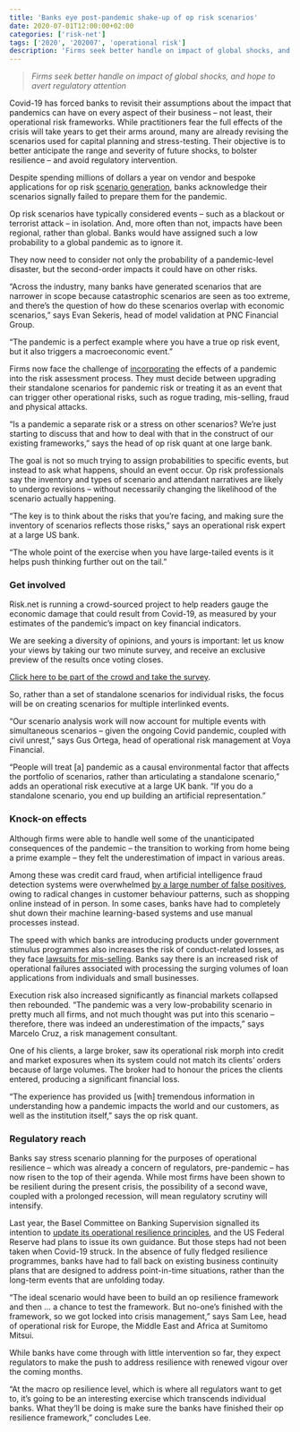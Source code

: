 ```yaml
---
title: 'Banks eye post-pandemic shake-up of op risk scenarios'
date: 2020-07-01T12:00:00+02:00
categories: ['risk-net']
tags: ['2020', '202007', 'operational risk']
description: 'Firms seek better handle on impact of global shocks, and hope to avert regulatory attention'
---
```


> _Firms seek better handle on impact of global shocks, and hope to avert regulatory attention_

Covid-19 has forced banks to revisit their assumptions about the impact that pandemics can have on every aspect of their business – not least, their operational risk frameworks. While practitioners fear the full effects of the crisis will take years to get their arms around, many are already revising the scenarios used for capital planning and stress-testing. Their objective is to better anticipate the range and severity of future shocks, to bolster resilience – and avoid regulatory intervention.

Despite spending millions of dollars a year on vendor and bespoke applications for op risk [scenario generation](http://www.risk.net/risk-management/6767536/aba-scenario-analysis-project-could-aid-ccar-comparability), banks acknowledge their scenarios signally failed to prepare them for the pandemic.

Op risk scenarios have typically considered events – such as a blackout or terrorist attack – in isolation. And, more often than not, impacts have been regional, rather than global. Banks would have assigned such a low probability to a global pandemic as to ignore it.

They now need to consider not only the probability of a pandemic-level disaster, but the second-order impacts it could have on other risks.

“Across the industry, many banks have generated scenarios that are narrower in scope because catastrophic scenarios are seen as too extreme, and there’s the question of how do these scenarios overlap with economic scenarios,” says Evan Sekeris, head of model validation at PNC Financial Group.

“The pandemic is a perfect example where you have a true op risk event, but it also triggers a macroeconomic event.”

Firms now face the challenge of [incorporating](https://www.risk.net/risk-management/7552516/covid-scenarios-finding-the-worst-worst-case) the effects of a pandemic into the risk assessment process. They must decide between upgrading their standalone scenarios for pandemic risk or treating it as an event that can trigger other operational risks, such as rogue trading, mis-selling, fraud and physical attacks.

“Is a pandemic a separate risk or a stress on other scenarios? We’re just starting to discuss that and how to deal with that in the construct of our existing frameworks,” says the head of op risk quant at one large bank.

The goal is not so much trying to assign probabilities to specific events, but instead to ask what happens, should an event occur. Op risk professionals say the inventory and types of scenario and attendant narratives are likely to undergo revisions – without necessarily changing the likelihood of the scenario actually happening.

“The key is to think about the risks that you’re facing, and making sure the inventory of scenarios reflects those risks,” says an operational risk expert at a large US bank.

“The whole point of the exercise when you have large-tailed events is it helps push thinking further out on the tail.”

### Get involved

Risk.net is running a crowd-sourced project to help readers gauge the economic damage that could result from Covid-19, as measured by your estimates of the pandemic’s impact on key financial indicators.

We are seeking a diversity of opinions, and yours is important: let us know your views by taking our two minute survey, and receive an exclusive preview of the results once voting closes.

[Click here to be part of the crowd and take the survey](https://www.surveygizmo.eu/s3/90249788/Financial-Risk-Covid-II).

So, rather than a set of standalone scenarios for individual risks, the focus will be on creating scenarios for multiple interlinked events.

“Our scenario analysis work will now account for multiple events with simultaneous scenarios – given the ongoing Covid pandemic, coupled with civil unrest,” says Gus Ortega, head of operational risk management at Voya Financial.

“People will treat [a] pandemic as a causal environmental factor that affects the portfolio of scenarios, rather than articulating a standalone scenario,” adds an operational risk executive at a large UK bank. “If you do a standalone scenario, you end up building an artificial representation.”

### Knock-on effects

Although firms were able to handle well some of the unanticipated consequences of the pandemic – the transition to working from home being a prime example – they felt the underestimation of impact in various areas.

Among these was credit card fraud, when artificial intelligence fraud detection systems were overwhelmed [by a large number of false positives](https://www.risk.net/risk-management/7520706/covid-19-frazzles-ai-fraud-systems), owing to radical changes in customer behaviour patterns, such as shopping online instead of in person. In some cases, banks have had to completely shut down their machine learning-based systems and use manual processes instead.

The speed with which banks are introducing products under government stimulus programmes also increases the risk of conduct-related losses, as they face [lawsuits for mis-selling](https://www.risk.net/risk-management/7533606/emergency-covid-loans-carry-high-mis-selling-risk-banks-fear). Banks say there is an increased risk of operational failures associated with processing the surging volumes of loan applications from individuals and small businesses.

Execution risk also increased significantly as financial markets collapsed then rebounded. “The pandemic was a very low-probability scenario in pretty much all firms, and not much thought was put into this scenario – therefore, there was indeed an underestimation of the impacts,” says Marcelo Cruz, a risk management consultant.

One of his clients, a large broker, saw its operational risk morph into credit and market exposures when its system could not match its clients’ orders because of large volumes. The broker had to honour the prices the clients entered, producing a significant financial loss.

“The experience has provided us [with] tremendous information in understanding how a pandemic impacts the world and our customers, as well as the institution itself,” says the op risk quant.

### Regulatory reach

Banks say stress scenario planning for the purposes of operational resilience – which was already a concern of regulators, pre-pandemic – has now risen to the top of their agenda. While most firms have been shown to be resilient during the present crisis, the possibility of a second wave, coupled with a prolonged recession, will mean regulatory scrutiny will intensify.

Last year, the Basel Committee on Banking Supervision signalled its intention to [update its operational resilience principles](https://www.risk.net/risk-management/6747901/basel-set-to-update-op-risk-and-resilience-principles), and the US Federal Reserve had plans to issue its own guidance. But those steps had not been taken when Covid-19 struck. In the absence of fully fledged resilience programmes, banks have had to fall back on existing business continuity plans that are designed to address point-in-time situations, rather than the long-term events that are unfolding today.

“The ideal scenario would have been to build an op resilience framework and then … a chance to test the framework. But no-one’s finished with the framework, so we got locked into crisis management,” says Sam Lee, head of operational risk for Europe, the Middle East and Africa at Sumitomo Mitsui.

While banks have come through with little intervention so far, they expect regulators to make the push to address resilience with renewed vigour over the coming months.

“At the macro op resilience level, which is where all regulators want to get to, it’s going to be an interesting exercise which transcends individual banks. What they’ll be doing is make sure the banks have finished their op resilience framework,” concludes Lee.

